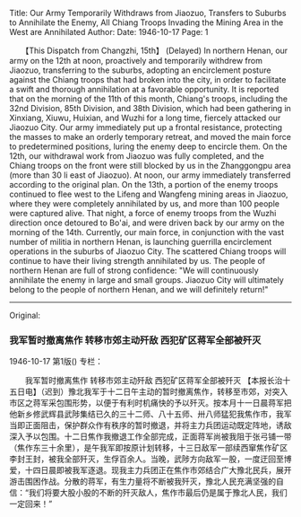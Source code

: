 Title: Our Army Temporarily Withdraws from Jiaozuo, Transfers to Suburbs to Annihilate the Enemy, All Chiang Troops Invading the Mining Area in the West are Annihilated
Author:
Date: 1946-10-17
Page: 1

　　【This Dispatch from Changzhi, 15th】 (Delayed) In northern Henan, our army on the 12th at noon, proactively and temporarily withdrew from Jiaozuo, transferring to the suburbs, adopting an encirclement posture against the Chiang troops that had broken into the city, in order to facilitate a swift and thorough annihilation at a favorable opportunity. It is reported that on the morning of the 11th of this month, Chiang's troops, including the 32nd Division, 85th Division, and 38th Division, which had been gathering in Xinxiang, Xiuwu, Huixian, and Wuzhi for a long time, fiercely attacked our Jiaozuo City. Our army immediately put up a frontal resistance, protecting the masses to make an orderly temporary retreat, and moved the main force to predetermined positions, luring the enemy deep to encircle them. On the 12th, our withdrawal work from Jiaozuo was fully completed, and the Chiang troops on the front were still blocked by us in the Zhanggongpu area (more than 30 li east of Jiaozuo). At noon, our army immediately transferred according to the original plan. On the 13th, a portion of the enemy troops continued to flee west to the Lifeng and Wangfeng mining areas in Jiaozuo, where they were completely annihilated by us, and more than 100 people were captured alive. That night, a force of enemy troops from the Wuzhi direction once detoured to Bo'ai, and were driven back by our army on the morning of the 14th. Currently, our main force, in conjunction with the vast number of militia in northern Henan, is launching guerrilla encirclement operations in the suburbs of Jiaozuo City. The scattered Chiang troops will continue to have their living strength annihilated by us. The people of northern Henan are full of strong confidence: "We will continuously annihilate the enemy in large and small groups. Jiaozuo City will ultimately belong to the people of northern Henan, and we will definitely return!"



<hr /> 

Original: 


### 我军暂时撤离焦作  转移市郊主动歼敌  西犯矿区蒋军全部被歼灭

1946-10-17
第1版()
专栏：

　　我军暂时撤离焦作
    转移市郊主动歼敌
    西犯矿区蒋军全部被歼灭
    【本报长治十五日电】（迟到）豫北我军于十二日午主动的暂时撤离焦作，转移至市郊，对突入市区之蒋军采包围形势，以便于有利时机痛快的予以歼灭。按本月十一日晨蒋军把他新乡修武辉县武陟集结已久的三十二师、八十五师、卅八师猛犯我焦作市，我军当即正面阻击，保护群众作有秩序的暂时撤退，并将主力兵团运动既定阵地，诱敌深入予以包围。十二日焦作我撤退工作全部完成，正面蒋军尚被我阻于张弓铺一带（焦作东三十余里），是午我军即按原计划转移，十三日敌军一部续西窜焦作矿区李封王封，被我全部歼灭，生俘百余人。当晚，武陟方向敌军一股，一度迂回至博爱，十四日晨即被我军逐退。现我主力兵团正在焦作市郊结合广大豫北民兵，展开游击围困作战。分散的蒋军，有生力量将不断被我歼灭，豫北人民充满坚强的自信：“我们将要大股小股的不断的歼灭敌人，焦作市最后仍是属于豫北人民，我们一定回来！”
